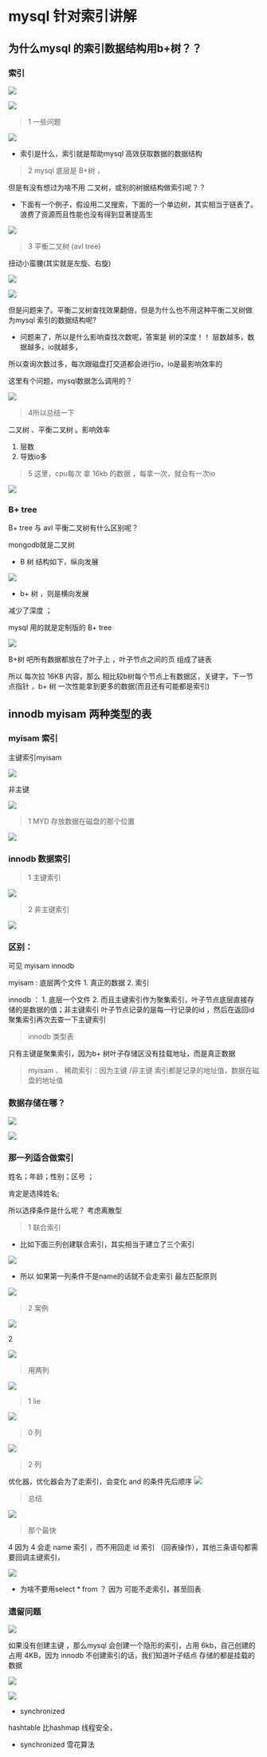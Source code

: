 # mysql 针对索引讲解


## 为什么mysql 的索引数据结构用b+树？？

### 索引

![](assets/000/01/02/06/02/01-1611144687229.png)

![](assets/000/01/02/06/02/01-1611144693054.png)

> 1 一些问题


![](assets/000/01/02/06/02/01-1611144796979.png)


* 索引是什么，索引就是帮助mysql 高效获取数据的数据结构


> 2 mysql  底层是 B+树  ，

但是有没有想过为啥不用 二叉树，或别的树据结构做索引呢？？

* 下面有一个例子，假设用二叉搜索，下面的一个单边树，其实相当于链表了。浪费了资源而且性能也没有得到显著提高生

![](assets/000/01/02/06/02/01-1611145527565.png)


> 3 平衡二叉树 (avl tree)

扭动小蛮腰(其实就是左旋、右旋)

![](assets/000/01/02/06/02/01-1611145939685.png)

![](assets/000/01/02/06/02/01-1611146066435.png)

但是问题来了。平衡二叉树查找效果翻倍，但是为什么也不用这种平衡二叉树做 为mysql 索引的数据结构呢?


* 问题来了，所以是什么影响查找次数呢，答案是 树的深度！！
     层数越多，数据越多，io就越多，

所以查询次数过多，每次跟磁盘打交道都会进行io，io是最影响效率的

这里有个问题，mysql数据怎么调用的？

![](assets/000/01/02/06/02/01-1611146246240.png)


> 4所以总结一下

二叉树 、平衡二叉树 。影响效率

1. 层数
2. 导致io多


> 5 这里，cpu每次 拿 16kb 的数据 ，每拿一次，就会有一次io

![](assets/000/01/02/06/02/01-1611146532724.png)


### B+ tree

B+ tree 与 avl 平衡二叉树有什么区别呢？

mongodb就是二叉树


* B 树 结构如下，纵向发展

![](assets/000/01/02/06/02/01-1611147198779.png)

* b+ 树 ，则是横向发展

减少了深度 ； 

mysql 用的就是定制版的 B+ tree 

![](assets/000/01/02/06/02/01-1611147506136.png)


B+树 吧所有数据都放在了叶子上 ，叶子节点之间的页 组成了链表

所以 每次拉 16KB 内容，那么 相比较b树每个节点上有数据区，关键字，下一节点指针 ，b+ 树 一次性能拿到更多的数据(而且还有可能都是索引)



## innodb myisam 两种类型的表

### myisam 索引

主键索引myisam

![](assets/000/01/02/06/02/01-1611148738108.png)

非主键

![](assets/000/01/02/06/02/01-1611148814339.png)

> 1 MYD 存放数据在磁盘的那个位置

![](assets/000/01/02/06/02/01-1611148913639.png)

### innodb 数据索引


> 1 主键索引

![](assets/000/01/02/06/02/01-1611149034899.png)



> 2 非主键索引

![](assets/000/01/02/06/02/01-1611149066518.png)


### 区别：

可见 myisam innodb 

myisam : 底层两个文件 
    1. 真正的数据
    2. 索引

innodb ：
    1. 底层一个文件
    2. 而且主键索引作为聚集索引，叶子节点底层直接存储的是数据的值；非主键索引 叶子节点记录的是每一行记录的id ，然后在返回id 聚集索引再次去查一下主键索引



> innodb 类型表

只有主键是聚集索引，因为b+ 树叶子存储区没有挂载地址，而是真正数据

> myisam 、
稀疏索引：因为主键 /非主键 索引都是记录的地址值，数据在磁盘的地址值

### 数据存储在哪？

![](assets/000/01/02/06/02/01-1611148530268.png)

![](assets/000/01/02/06/02/01-1611148607369.png)


### 那一列适合做索引


姓名；年龄；性别；区号 ；

肯定是选择姓名;

所以选择条件是什么呢？
    考虑离散型

> 1 联合索引

* 比如下面三列创建联合索引，其实相当于建立了三个索引

![](assets/000/01/02/06/02/01-1611149687350.png)


* 所以 如果第一列条件不是name的话就不会走索引
最左匹配原则

![](assets/000/01/02/06/02/01-1611149840978.png)


> 2 案例

![](assets/000/01/02/06/02/01-1611149925769.png)

> 

2

![](assets/000/01/02/06/02/01-1611150044978.png)



> 用两列

![](assets/000/01/02/06/02/01-1611150368549.png)

>  1 lie 

![](assets/000/01/02/06/02/01-1611150447589.png)

> 0 列

![](assets/000/01/02/06/02/01-1611150474089.png)

> 2 列

优化器，优化器会为了走索引，会变化 and 的条件先后顺序
![](assets/000/01/02/06/02/01-1611150548469.png)


> 总结

![](assets/000/01/02/06/02/01-1611150660770.png)


> 那个最快


4 因为 4 会走 name 索引 ，而不用回走 id 索引 （回表操作），其他三条语句都需要回调主键索引，

![](assets/000/01/02/06/02/01-1611150806259.png)



* 为啥不要用select * from ？  因为 可能不走索引，甚至回表


### 遗留问题


![](assets/000/01/02/06/02/01-1611151141570.png)

如果没有创建主键 ，那么mysql 会创建一个隐形的索引，占用 6kb，自己创建的占用 4KB，因为 innodb 不创建索引的话，我们知道叶子结点
存储的都是挂载的数据

![](assets/000/01/02/06/02/01-1611151374325.png)

![](assets/000/01/02/06/02/01-1611151530838.png)


* synchronized

hashtable 比hashmap 线程安全，


* synchronized 雪花算法
